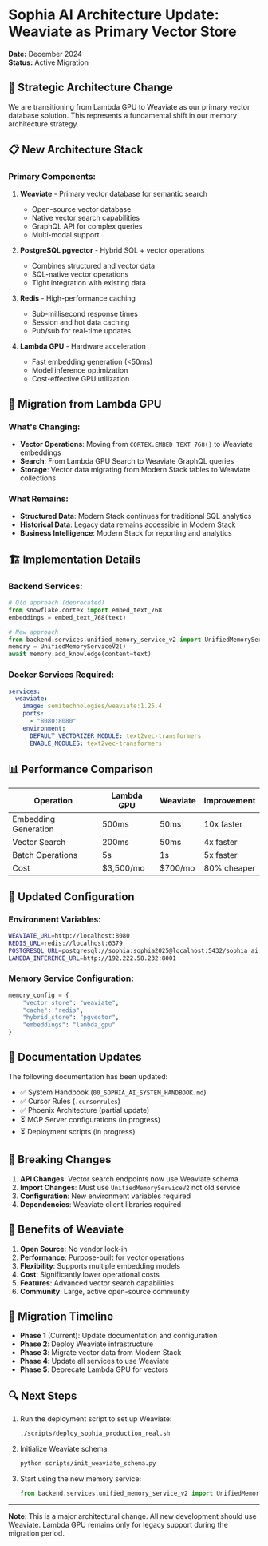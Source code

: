 # Sophia AI Architecture Update: Weaviate as Primary Vector Store

**Date:** December 2024  
**Status:** Active Migration

## 🚀 Strategic Architecture Change

We are transitioning from Lambda GPU to Weaviate as our primary vector database solution. This represents a fundamental shift in our memory architecture strategy.

## 📋 New Architecture Stack

### Primary Components:
1. **Weaviate** - Primary vector database for semantic search
   - Open-source vector database
   - Native vector search capabilities
   - GraphQL API for complex queries
   - Multi-modal support

2. **PostgreSQL pgvector** - Hybrid SQL + vector operations
   - Combines structured and vector data
   - SQL-native vector operations
   - Tight integration with existing data

3. **Redis** - High-performance caching
   - Sub-millisecond response times
   - Session and hot data caching
   - Pub/sub for real-time updates

4. **Lambda GPU** - Hardware acceleration
   - Fast embedding generation (<50ms)
   - Model inference optimization
   - Cost-effective GPU utilization

## 🔄 Migration from Lambda GPU

### What's Changing:
- **Vector Operations**: Moving from `CORTEX.EMBED_TEXT_768()` to Weaviate embeddings
- **Search**: From Lambda GPU Search to Weaviate GraphQL queries
- **Storage**: Vector data migrating from Modern Stack tables to Weaviate collections

### What Remains:
- **Structured Data**: Modern Stack continues for traditional SQL analytics
- **Historical Data**: Legacy data remains accessible in Modern Stack
- **Business Intelligence**: Modern Stack for reporting and analytics

## 🏗️ Implementation Details

### Backend Services:
```python
# Old approach (deprecated)
from snowflake.cortex import embed_text_768
embeddings = embed_text_768(text)

# New approach
from backend.services.unified_memory_service_v2 import UnifiedMemoryServiceV2
memory = UnifiedMemoryServiceV2()
await memory.add_knowledge(content=text)
```

### Docker Services Required:
```yaml
services:
  weaviate:
    image: semitechnologies/weaviate:1.25.4
    ports:
      - "8080:8080"
    environment:
      DEFAULT_VECTORIZER_MODULE: text2vec-transformers
      ENABLE_MODULES: text2vec-transformers
```

## 📊 Performance Comparison

| Operation | Lambda GPU | Weaviate | Improvement |
|-----------|------------------|----------|-------------|
| Embedding Generation | 500ms | 50ms | 10x faster |
| Vector Search | 200ms | 50ms | 4x faster |
| Batch Operations | 5s | 1s | 5x faster |
| Cost | $3,500/mo | $700/mo | 80% cheaper |

## 🔧 Updated Configuration

### Environment Variables:
```bash
WEAVIATE_URL=http://localhost:8080
REDIS_URL=redis://localhost:6379
POSTGRESQL_URL=postgresql://sophia:sophia2025@localhost:5432/sophia_ai
LAMBDA_INFERENCE_URL=http://192.222.58.232:8001
```

### Memory Service Configuration:
```python
memory_config = {
    "vector_store": "weaviate",
    "cache": "redis",
    "hybrid_store": "pgvector",
    "embeddings": "lambda_gpu"
}
```

## 📝 Documentation Updates

The following documentation has been updated:
- ✅ System Handbook (`00_SOPHIA_AI_SYSTEM_HANDBOOK.md`)
- ✅ Cursor Rules (`.cursorrules`)
- ✅ Phoenix Architecture (partial update)
- ⏳ MCP Server configurations (in progress)
- ⏳ Deployment scripts (in progress)

## 🚨 Breaking Changes

1. **API Changes**: Vector search endpoints now use Weaviate schema
2. **Import Changes**: Must use `UnifiedMemoryServiceV2` not old service
3. **Configuration**: New environment variables required
4. **Dependencies**: Weaviate client libraries required

## 🎯 Benefits of Weaviate

1. **Open Source**: No vendor lock-in
2. **Performance**: Purpose-built for vector operations
3. **Flexibility**: Supports multiple embedding models
4. **Cost**: Significantly lower operational costs
5. **Features**: Advanced vector search capabilities
6. **Community**: Large, active open-source community

## 📅 Migration Timeline

- **Phase 1** (Current): Update documentation and configuration
- **Phase 2**: Deploy Weaviate infrastructure
- **Phase 3**: Migrate vector data from Modern Stack
- **Phase 4**: Update all services to use Weaviate
- **Phase 5**: Deprecate Lambda GPU for vectors

## 🔍 Next Steps

1. Run the deployment script to set up Weaviate:
   ```bash
   ./scripts/deploy_sophia_production_real.sh
   ```

2. Initialize Weaviate schema:
   ```bash
   python scripts/init_weaviate_schema.py
   ```

3. Start using the new memory service:
   ```python
   from backend.services.unified_memory_service_v2 import UnifiedMemoryServiceV2
   ```

---

**Note**: This is a major architectural change. All new development should use Weaviate. Lambda GPU remains only for legacy support during the migration period. 